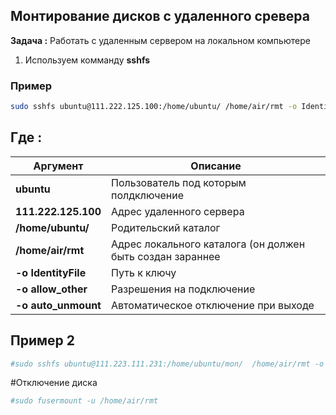 ## Монтирование дисков с удаленного сревера

**Задача :**
Работать с удаленным сервером на локальном компьютере

1. Используем комманду **sshfs**

### Пример
```sh
sudo sshfs ubuntu@111.222.125.100:/home/ubuntu/ /home/air/rmt -o IdentityFile=/home/air/key/block.pem -o allow_other -o auto_unmount
```

## Где :

|Аргумент|Описание|
|--|--|
|**ubuntu**|Пользователь под которым полдключение |
|**111.222.125.100** |Адрес удаленного сервера|
|**/home/ubuntu/** |Родительский каталог |
|**/home/air/rmt** |Адрес локального каталога (он должен быть создан зараннее|
|**-o IdentityFile** |Путь к ключу|
|**-o allow_other** |Разрешения на подключение|
|**-o auto_unmount** |Автоматическое отключение при выходе|


## Пример 2
```sh
#sudo sshfs ubuntu@111.223.111.231:/home/ubuntu/mon/  /home/air/rmt -o IdentityFile=/home/air/block.pem  #-o auto_unmount  #  -o debug
```

#Отключение диска

```sh
#sudo fusermount -u /home/air/rmt 
```
